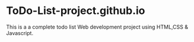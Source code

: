 # ToDo-List-project.github.io
This is a a complete todo list Web development project using HTML,CSS & Javascript.
